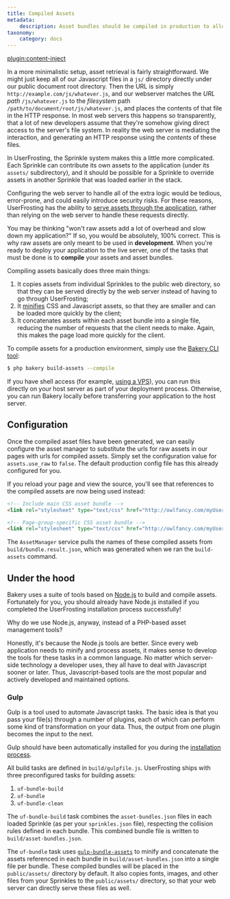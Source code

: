 ```yaml
---
title: Compiled Assets
metadata:
    description: Asset bundles should be compiled in production to allow for faster and more efficient transfer to the client.
taxonomy:
    category: docs
---
```

[plugin:content-inject](/modular/_update5.0)

In a more minimalistic setup, asset retrieval is fairly straightforward. We might just keep all of our Javascript files in a `js/` directory directly under our public document root directory. Then the URL is simply `http://example.com/js/whatever.js`, and our webserver matches the _URL path_ `/js/whatever.js` to the _filesystem_ path `/path/to/document/root/js/whatever.js`, and places the contents of that file in the HTTP response. In most web servers this happens so transparently, that a lot of new developers assume that they're somehow giving direct access to the server's file system. In reality the web server is mediating the interaction, and generating an HTTP response using the _contents_ of these files.

In UserFrosting, the Sprinkle system makes this a little more complicated. Each Sprinkle can contribute its own assets to the application (under its `assets/` subdirectory), and it should be possible for a Sprinkle to override assets in another Sprinkle that was loaded earlier in the stack.

Configuring the web server to handle all of the extra logic would be tedious, error-prone, and could easily introduce security risks. For these reasons, UserFrosting has the ability to [serve assets through the application](/asset-management/basic-usage#PublicassetURLs), rather than relying on the web server to handle these requests directly.

You may be thinking "won't raw assets add a lot of overhead and slow down my application?" If so, you would be absolutely, 100% correct. This is why raw assets are only meant to be used in **development**. When you're ready to deploy your application to the live server, one of the tasks that must be done is to **compile** your assets and asset bundles.

Compiling assets basically does three main things:

1. It copies assets from individual Sprinkles to the public web directory, so that they can be served directly by the web server instead of having to go through UserFrosting;
2. It [minifies](https://en.wikipedia.org/wiki/Minification_(programming)) CSS and Javascript assets, so that they are smaller and can be loaded more quickly by the client;
3. It concatenates assets within each asset bundle into a single file, reducing the number of requests that the client needs to make. Again, this makes the page load more quickly for the client.

To compile assets for a production environment, simply use the [Bakery CLI tool](/cli/commands#build-assets):

```bash
$ php bakery build-assets --compile
```

If you have shell access (for example, [using a VPS](/going-live/vps-production-environment)), you can run this directly on your host server as part of your deployment process. Otherwise, you can run Bakery locally before transferring your application to the host server.

## Configuration

Once the compiled asset files have been generated, we can easily configure the asset manager to substitute the urls for raw assets in our pages with urls for compiled assets. Simply set the configuration value for `assets.use_raw` to `false`. The default production config file has this already configured for you.

If you reload your page and view the source, you'll see that references to the compiled assets are now being used instead:

```html
<!-- Include main CSS asset bundle -->
<link rel="stylesheet" type="text/css" href="http://owlfancy.com/myUserFrostingProject/public/assets/css/main-2c1912c984.css" >

<!-- Page-group-specific CSS asset bundle -->
<link rel="stylesheet" type="text/css" href="http://owlfancy.com/myUserFrostingProject/public/assets/css/guest-5a16771b5a.css" >
```

The `AssetManager` service pulls the names of these compiled assets from `build/bundle.result.json`, which was generated when we ran the `build-assets` command.

## Under the hood

Bakery uses a suite of tools based on [Node.js](https://nodejs.org/en/) to build and compile assets. Fortunately for you, you should already have Node.js installed if you completed the UserFrosting installation process successfully!

Why do we use Node.js, anyway, instead of a PHP-based asset management tools?

Honestly, it's because the Node.js tools are better. Since every web application needs to minify and process assets, it makes sense to develop the tools for these tasks in a common language. No matter which server-side technology a developer uses, they all have to deal with Javascript sooner or later. Thus, Javascript-based tools are the most popular and actively developed and maintained options.

### Gulp

Gulp is a tool used to automate Javascript tasks. The basic idea is that you pass your file(s) through a number of plugins, each of which can perform some kind of transformation on your data. Thus, the output from one plugin becomes the input to the next.

Gulp should have been automatically installed for you during the [installation process](/installation/requirements/essential-tools-for-php#npm).

All build tasks are defined in `build/gulpfile.js`. UserFrosting ships with three preconfigured tasks for building assets:

1. `uf-bundle-build`
2. `uf-bundle`
3. `uf-bundle-clean`

The `uf-bundle-build` task combines the `asset-bundles.json` files in each loaded Sprinkle (as per your `sprinkles.json` file), respecting the collision rules defined in each bundle. This combined bundle file is written to `build/asset-bundles.json`.

The `uf-bundle` task uses [`gulp-bundle-assets`](https://github.com/dowjones/gulp-bundle-assets) to minify and concatenate the assets referenced in each bundle in `build/asset-bundles.json` into a single file per bundle. These compiled bundles will be placed in the `public/assets/` directory by default. It also copies fonts, images, and other files from your Sprinkles to the `public/assets/` directory, so that your web server can directly serve these files as well.
